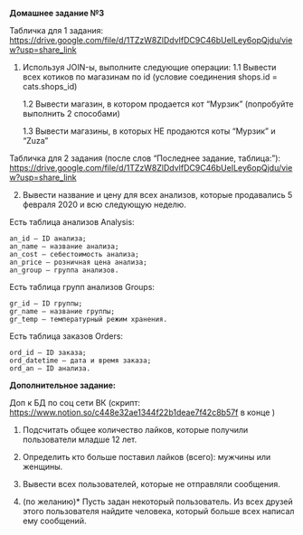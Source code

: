 **Домашнее задание №3**

Табличка для 1 задания:
https://drive.google.com/file/d/1TZzW8ZlDdvIfDC9C46bUeILey6opQjdu/view?usp=share_link

1. Используя JOIN-ы, выполните следующие операции:
    1.1 Вывести всех котиков по магазинам по id (условие соединения shops.id = cats.shops_id)

    1.2 Вывести магазин, в котором продается кот “Мурзик” (попробуйте выполнить 2 способами)

    1.3 Вывести магазины, в которых НЕ продаются коты “Мурзик” и “Zuza”

Табличка для 2 задания (после слов “Последнее задание, таблица:”):
https://drive.google.com/file/d/1TZzW8ZlDdvIfDC9C46bUeILey6opQjdu/view?usp=share_link

2. Вывести название и цену для всех анализов, которые продавались 5 февраля 2020 и всю следующую неделю.

Есть таблица анализов Analysis:

    an_id — ID анализа;
    an_name — название анализа;
    an_cost — себестоимость анализа;
    an_price — розничная цена анализа;
    an_group — группа анализов.

Есть таблица групп анализов Groups:

    gr_id — ID группы;
    gr_name — название группы;
    gr_temp — температурный режим хранения.

Есть таблица заказов Orders:

    ord_id — ID заказа;
    ord_datetime — дата и время заказа;
    ord_an — ID анализа.

**Дополнительное задание:**

Доп к БД по соц сети ВК (скрипт: https://www.notion.so/c448e32ae1344f22b1deae7f42c8b57f в конце )
1. Подсчитать общее количество лайков, которые получили пользователи младше 12 лет.

2. Определить кто больше поставил лайков (всего): мужчины или женщины.

3. Вывести всех пользователей, которые не отправляли сообщения.

4. (по желанию)* Пусть задан некоторый пользователь. Из всех друзей этого пользователя найдите человека, который больше всех написал ему сообщений.